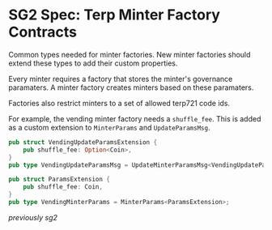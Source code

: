 # SG2 Spec: Terp Minter Factory Contracts

Common types needed for minter factories. New minter factories should extend these types to add their custom properties.

Every minter requires a factory that stores the minter's governance paramaters. A minter factory creates minters based on these paramaters.

Factories also restrict minters to a set of allowed terp721 code ids.

For example, the vending minter factory needs a `shuffle_fee`. This is added as a custom extension to `MinterParams` and `UpdateParamsMsg`.

```rs
pub struct VendingUpdateParamsExtension {
    pub shuffle_fee: Option<Coin>,
}
pub type VendingUpdateParamsMsg = UpdateMinterParamsMsg<VendingUpdateParamsExtension>;

pub struct ParamsExtension {
    pub shuffle_fee: Coin,
}
pub type VendingMinterParams = MinterParams<ParamsExtension>;
```


*previously sg2*